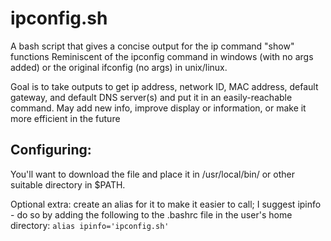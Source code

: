 # ipconfig.sh
A bash script that gives a concise output for the ip command "show" functions
Reminiscent of the ipconfig command in windows (with no args added) or the
original ifconfig (no args) in unix/linux.

Goal is to take outputs to get ip address, network ID, MAC address, default
gateway, and default DNS server(s) and put it in an easily-reachable command.
May add new info, improve display or information, or make it more efficient in
the future

## Configuring:
You'll want to download the file and place it in /usr/local/bin/ or other
suitable directory in $PATH. 

Optional extra: create an alias for it to make it easier to call; I suggest ipinfo - do so by adding the following to the .bashrc file in the user's home directory: `alias ipinfo='ipconfig.sh'`
